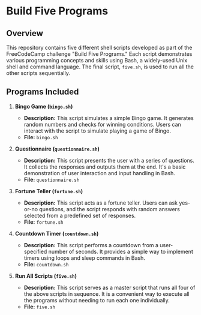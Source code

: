 # Build Five Programs

## Overview

This repository contains five different shell scripts developed as part of the FreeCodeCamp challenge "Build Five Programs." Each script demonstrates various programming concepts and skills using Bash, a widely-used Unix shell and command language. The final script, `five.sh`, is used to run all the other scripts sequentially.

## Programs Included

1. **Bingo Game (`bingo.sh`)**
   - **Description:** This script simulates a simple Bingo game. It generates random numbers and checks for winning conditions. Users can interact with the script to simulate playing a game of Bingo.
   - **File:** `bingo.sh`

2. **Questionnaire (`questionnaire.sh`)**
   - **Description:** This script presents the user with a series of questions. It collects the responses and outputs them at the end. It's a basic demonstration of user interaction and input handling in Bash.
   - **File:** `questionnaire.sh`

3. **Fortune Teller (`fortune.sh`)**
   - **Description:** This script acts as a fortune teller. Users can ask yes-or-no questions, and the script responds with random answers selected from a predefined set of responses.
   - **File:** `fortune.sh`

4. **Countdown Timer (`countdown.sh`)**
   - **Description:** This script performs a countdown from a user-specified number of seconds. It provides a simple way to implement timers using loops and sleep commands in Bash.
   - **File:** `countdown.sh`

5. **Run All Scripts (`five.sh`)**
   - **Description:** This script serves as a master script that runs all four of the above scripts in sequence. It is a convenient way to execute all the programs without needing to run each one individually.
   - **File:** `five.sh`
